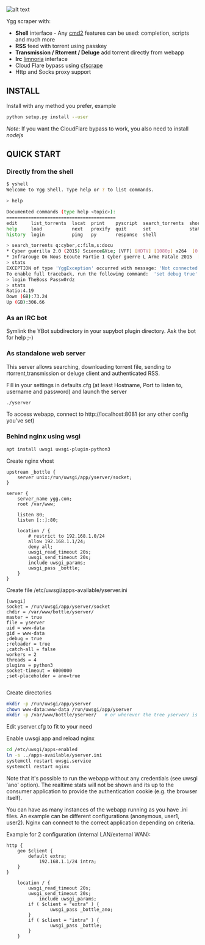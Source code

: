 ![alt text](https://user-images.githubusercontent.com/490053/43690510-8dc22da8-990b-11e8-902a-ba135ed9e449.png "YggScraper")

Ygg scraper with:
* **Shell** interface - Any [cmd2](https://github.com/python-cmd2/cmd2 "Python cmd2") features can be used: completion, scripts and much more
* **RSS** feed with torrent using passkey
* **Transmission / Rtorrent / Deluge** add torrent directly from webapp
* **Irc** [limnoria](https://github.com/ProgVal/Limnoria "Limnoria") interface
* Cloud Flare bypass using [cfscrape](https://github.com/Anorov/cloudflare-scrape "cfscrape")
* Http and Socks proxy support

## INSTALL

Install with any method you prefer, example

```bash
python setup.py install --user
```
_Note_: If you want the CloudFlare bypass to work, you also need to install *nodejs*

## QUICK START

### Directly from the shell

```bash
$ yshell
Welcome to Ygg Shell. Type help or ? to list commands.

> help

Documented commands (type help <topic>):
========================================
edit     list_torrents  lscat  print    pyscript  search_torrents  shortcuts
help     load           next   proxify  quit      set              stats    
history  login          ping   py       response  shell

> search_torrents q:cyber,c:film,s:docu
* Cyber guérilla 2.0 (2015) Science&Vie; [VFF] [HDTV] [1080p] x264  [0.93GB] S:26 L:0 | https://yggtorrent.com/torrent/filmvidéo/documentaire/184378-cyber+guérilla+2+0+2015+sciencevie+vff+hdtv+1080p+x264 | None | None
* Infrarouge On Nous Ecoute Partie 1 Cyber guerre L Arme Fatale 2015  [1.11GB] S:6 L:0 | https://yggtorrent.com/torrent/filmvidéo/documentaire/22526-infrarouge+on+nous+ecoute+partie+1+cyber+guerre+l+arme+fatale+2015 | None | None
> stats
EXCEPTION of type 'YggException' occurred with message: 'Not connected'
To enable full traceback, run the following command:  'set debug true'
> login TheBoss Passw0rdz
> stats
Ratio:4.19
Down (GB):73.24
Up (GB):306.66
```

### As an IRC bot

Symlink the YBot subdirectory in your supybot plugin directory.
Ask the bot for help ;-)

### As standalone web server
This server allows searching, downloading torrent file, sending to rtorrent,transmission or deluge client and authenticated RSS.

Fill in your settings in defaults.cfg (at least Hostname, Port to listen to, username and password) and launch the server

```bash
./yserver

```

To access webapp, connect to http://localhost:8081 (or any other config you've set)

### Behind nginx using wsgi

```bash
apt install uwsgi uwsgi-plugin-python3
```

Create nginx vhost
```
upstream _bottle {
    server unix:/run/uwsgi/app/yserver/socket;
}

server {
    server_name ygg.com;
    root /var/www;

    listen 80;
    listen [::]:80;
    
    location / {
        # restrict to 192.168.1.0/24
        allow 192.168.1.1/24;
        deny all;
        uwsgi_read_timeout 20s;
        uwsgi_send_timeout 20s;
        include uwsgi_params;
        uwsgi_pass _bottle;
    }
}
```
Create file /etc/uwsgi/apps-available/yserver.ini

```
[uwsgi]
socket = /run/uwsgi/app/yserver/socket
chdir = /var/www/bottle/yserver/
master = true
file = yserver
uid = www-data
gid = www-data
;debug = true
;reloader = true
;catch-all = false
workers = 2
threads = 4
plugins = python3
socket-timeout = 6000000
;set-placeholder = ano=true


```

Create directories

```bash
mkdir -p /run/uwsgi/app/yserver
chown www-data:www-data /run/uwsgi/app/yserver
mkdir -p /var/www/bottle/yserver/   # or wherever the tree yserver/ is 
```

Edit yserver.cfg to fit to your need

Enable uwsgi app and reload nginx

```bash
cd /etc/uwsgi/apps-enabled
ln -s ../apps-available/yserver.ini
systemctl restart uwsgi.service
systemctl restart nginx
```
Note that it's possible to run the webapp without any credentials (see uwsgi 'ano' option). The realtime stats will not be shown and its up to the consumer application to provide the authentication cookie (e.g. the browser itself).

You can have as many instances of the webapp running as you have .ini files. An example can be different configurations (anonymous, user1, user2). Nginx can connect to the correct application depending on criteria. 

Example for 2 configuration (internal LAN/external WAN):
```
http {
	geo $client { 
		default extra;
    		192.168.1.1/24 intra;
  	}
}

	location / {
		uwsgi_read_timeout 20s;
		uwsgi_send_timeout 20s;
        	include uwsgi_params;
		if ( $client = "extra" ) {
        		uwsgi_pass _bottle_ano;
		}
		if ( $client = "intra" ) {
        		uwsgi_pass _bottle;
		}
	}
```






